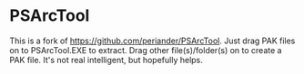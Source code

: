 # PSArcTool
This is a fork of https://github.com/periander/PSArcTool.
Just drag PAK files on to PSArcTool.EXE to extract.
Drag other file(s)/folder(s) on to create a PAK file.
It's not real intelligent, but hopefully helps.
